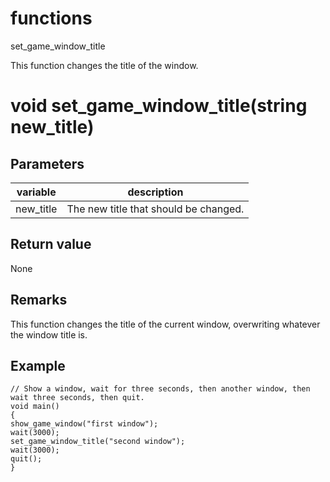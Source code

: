 # functions

set_game_window_title




This function changes the title of the window.


# void set_game_window_title(string new_title)

## Parameters

variable| description
---|---
new_title | The new title that should be changed.

## Return value

None

## Remarks

This function changes the title of the current window, overwriting whatever the window title is.

## Example

```
// Show a window, wait for three seconds, then another window, then wait three seconds, then quit.
void main()
{
show_game_window("first window");
wait(3000);
set_game_window_title("second window");
wait(3000);
quit();
}
```
